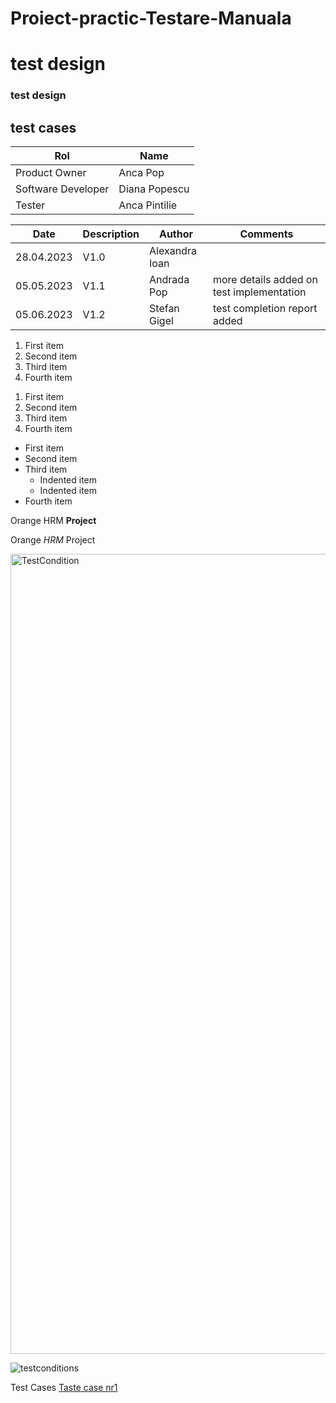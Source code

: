 # Proiect-practic-Testare-Manuala
# test design
### test design
<h2>test cases</h2>

| Rol  | Name  |
|---|---|
| Product Owner | Anca Pop |
| Software Developer | Diana Popescu |
| Tester | Anca Pintilie |

| Date  | Description  | Author | Comments | 
|---|---|---|---|
| 28.04.2023 | V1.0 | Alexandra Ioan |  |
| 05.05.2023 | V1.1| Andrada Pop | more details added on test implementation |
| 05.06.2023 | V1.2 | Stefan Gigel |test completion report added |

1. First item
2. Second item
3. Third item
4. Fourth item

<ol>
  <li>First item</li>
  <li>Second item</li>
  <li>Third item</li>
  <li>Fourth item</li>
</ol>

- First item
- Second item
- Third item
    - Indented item
    - Indented item
- Fourth item

Orange HRM **Project**

Orange *HRM* Project

<img width="1280" alt="TestCondition" src="https://user-images.githubusercontent.com/132688930/236515180-56d8fb7c-e694-45dc-af70-44dd3c5a2054.png">

![testconditions](https://user-images.githubusercontent.com/132688930/236515180-56d8fb7c-e694-45dc-af70-44dd3c5a2054.png)

Test Cases [Taste case nr1](https://github.com/ancapinty88/Proiect-practic-Testare-Manuala/blob/main/Poza.png)
